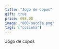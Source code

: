 ```yaml
---
title: "Jogo de copos"
gift: true
price: 698,00
image: "000-sacola.png"
tags: ["cozinha"]
---
```


Jogo de copos